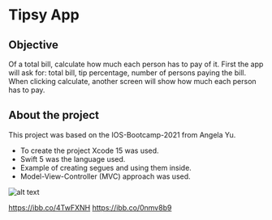 


#  Tipsy App

## Objective

Of a total bill, calculate how much each person has to pay of it. First the app will ask for: total bill, tip percentage, number of persons paying the bill. When clicking calculate, another screen will show how much each person has to pay.

## About the project
This project was based on the IOS-Bootcamp-2021 from Angela Yu.

* To create the project Xcode 15 was used.
* Swift 5 was the language used.
* Example of creating segues and using them inside. 
* Model-View-Controller (MVC) approach was used. 

![alt text](https://ibb.co/4TwFXNH)

https://ibb.co/4TwFXNH
https://ibb.co/0nmv8b9
